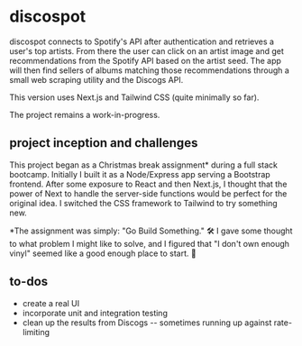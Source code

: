 # discospot

discospot connects to Spotify's API after authentication and retrieves a user's top artists. From there the user can click on an artist image and get recommendations from the Spotify API based on the artist seed. The app will then find sellers of albums matching those recommendations through a small web scraping utility and the Discogs API.

This version uses Next.js and Tailwind CSS (quite minimally so far).

The project remains a work-in-progress.

## project inception and challenges
This project began as a Christmas break assignment* during a full stack bootcamp. Initially I built it as a Node/Express app serving a Bootstrap frontend. After some exposure to React and then Next.js, I thought that the power of Next to handle the server-side functions would be perfect for the original idea. I switched the CSS framework to Tailwind to try something new.

*The assignment was simply: "Go Build Something." :hammer_and_wrench:
I gave some thought to what problem I might like to solve, and I figured that "I don't own enough vinyl" seemed like a good enough place to start. :metal:

## to-dos

 - create a real UI
 - incorporate unit and integration testing
 - clean up the results from Discogs -- sometimes running up against rate-limiting
